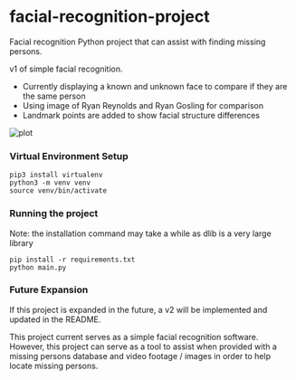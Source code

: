 # facial-recognition-project
Facial recognition Python project that can assist with finding missing persons.

v1 of simple facial recognition.
* Currently displaying a known and unknown face to compare if they are the same person
* Using image of Ryan Reynolds and Ryan Gosling for comparison
* Landmark points are added to show facial structure differences

![plot](./images/facial_difference_img.png)

### Virtual Environment Setup
```commandline
pip3 install virtualenv
python3 -m venv venv
source venv/bin/activate
```

### Running the project
Note: the installation command may take a while as dlib is a very large library
```commandline
pip install -r requirements.txt
python main.py
```

### Future Expansion
If this project is expanded in the future, a v2 will be implemented and updated in the README.

This project current serves as a simple facial recognition software. However, this project can serve as a tool to assist
when provided with a missing persons database and video footage / images in order to help locate missing persons.